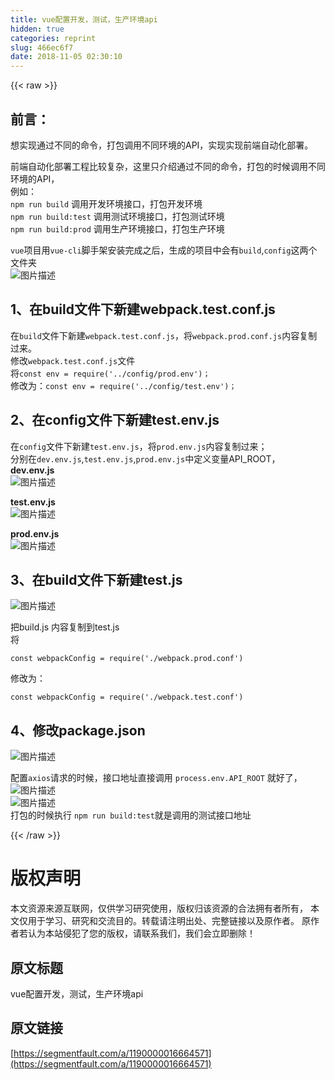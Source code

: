 ```yaml
---
title: vue配置开发，测试，生产环境api
hidden: true
categories: reprint
slug: 466ec6f7
date: 2018-11-05 02:30:10
---
```


{{< raw >}}
<h2 id="articleHeader0"><strong>&#x524D;&#x8A00;&#xFF1A;</strong></h2><p>&#x60F3;&#x5B9E;&#x73B0;&#x901A;&#x8FC7;&#x4E0D;&#x540C;&#x7684;&#x547D;&#x4EE4;&#xFF0C;&#x6253;&#x5305;&#x8C03;&#x7528;&#x4E0D;&#x540C;&#x73AF;&#x5883;&#x7684;API&#xFF0C;&#x5B9E;&#x73B0;&#x5B9E;&#x73B0;&#x524D;&#x7AEF;&#x81EA;&#x52A8;&#x5316;&#x90E8;&#x7F72;&#x3002;</p><p>&#x524D;&#x7AEF;&#x81EA;&#x52A8;&#x5316;&#x90E8;&#x7F72;&#x5DE5;&#x7A0B;&#x6BD4;&#x8F83;&#x590D;&#x6742;&#xFF0C;&#x8FD9;&#x91CC;&#x53EA;&#x4ECB;&#x7ECD;&#x901A;&#x8FC7;&#x4E0D;&#x540C;&#x7684;&#x547D;&#x4EE4;&#xFF0C;&#x6253;&#x5305;&#x7684;&#x65F6;&#x5019;&#x8C03;&#x7528;&#x4E0D;&#x540C;&#x73AF;&#x5883;&#x7684;API&#xFF0C;<br>&#x4F8B;&#x5982;&#xFF1A;<br><code>npm run build</code> &#x8C03;&#x7528;&#x5F00;&#x53D1;&#x73AF;&#x5883;&#x63A5;&#x53E3;&#xFF0C;&#x6253;&#x5305;&#x5F00;&#x53D1;&#x73AF;&#x5883;<br><code>npm run build:test</code> &#x8C03;&#x7528;&#x6D4B;&#x8BD5;&#x73AF;&#x5883;&#x63A5;&#x53E3;&#xFF0C;&#x6253;&#x5305;&#x6D4B;&#x8BD5;&#x73AF;&#x5883;<br><code>npm run build:prod</code> &#x8C03;&#x7528;&#x751F;&#x4EA7;&#x73AF;&#x5883;&#x63A5;&#x53E3;&#xFF0C;&#x6253;&#x5305;&#x751F;&#x4EA7;&#x73AF;&#x5883;</p><p><code>vue</code>&#x9879;&#x76EE;&#x7528;<code>vue-cli</code>&#x811A;&#x624B;&#x67B6;&#x5B89;&#x88C5;&#x5B8C;&#x6210;&#x4E4B;&#x540E;&#xFF0C;&#x751F;&#x6210;&#x7684;&#x9879;&#x76EE;&#x4E2D;&#x4F1A;&#x6709;<code>build</code>,<code>config</code>&#x8FD9;&#x4E24;&#x4E2A;&#x6587;&#x4EF6;&#x5939;<br><span class="img-wrap"><img data-src="/img/bVbh5fB?w=702&amp;h=794" src="https://static.alili.tech/img/bVbh5fB?w=702&amp;h=794" alt="&#x56FE;&#x7247;&#x63CF;&#x8FF0;" title="&#x56FE;&#x7247;&#x63CF;&#x8FF0;" style="cursor:pointer;display:inline"></span></p><h2 id="articleHeader1">1&#x3001;&#x5728;build&#x6587;&#x4EF6;&#x4E0B;&#x65B0;&#x5EFA;webpack.test.conf.js</h2><p>&#x5728;<code>build</code>&#x6587;&#x4EF6;&#x4E0B;&#x65B0;&#x5EFA;<code>webpack.test.conf.js</code>&#xFF0C;&#x5C06;<code>webpack.prod.conf.js</code>&#x5185;&#x5BB9;&#x590D;&#x5236;&#x8FC7;&#x6765;&#x3002;<br>&#x4FEE;&#x6539;<code>webpack.test.conf.js</code>&#x6587;&#x4EF6;<br>&#x5C06;<code>const env = require(&apos;../config/prod.env&apos;)&#xFF1B;</code><br>&#x4FEE;&#x6539;&#x4E3A;&#xFF1A;<code>const env = require(&apos;../config/test.env&apos;)&#xFF1B;</code></p><h2 id="articleHeader2">2&#x3001;&#x5728;config&#x6587;&#x4EF6;&#x4E0B;&#x65B0;&#x5EFA;test.env.js</h2><p>&#x5728;<code>config</code>&#x6587;&#x4EF6;&#x4E0B;&#x65B0;&#x5EFA;<code>test.env.js</code>&#xFF0C;&#x5C06;<code>prod.env.js</code>&#x5185;&#x5BB9;&#x590D;&#x5236;&#x8FC7;&#x6765;&#xFF1B;<br>&#x5206;&#x522B;&#x5728;<code>dev.env.js</code>,<code>test.env.js</code>,<code>prod.env.js</code>&#x4E2D;&#x5B9A;&#x4E49;&#x53D8;&#x91CF;API_ROOT&#xFF0C;<br><strong>dev.env.js</strong><br><span class="img-wrap"><img data-src="/img/bVbh5i1?w=720&amp;h=290" src="https://static.alili.tech/img/bVbh5i1?w=720&amp;h=290" alt="&#x56FE;&#x7247;&#x63CF;&#x8FF0;" title="&#x56FE;&#x7247;&#x63CF;&#x8FF0;" style="cursor:pointer;display:inline"></span></p><p><strong>test.env.js</strong><br><span class="img-wrap"><img data-src="/img/bVbh5jl?w=1042&amp;h=284" src="https://static.alili.tech/img/bVbh5jl?w=1042&amp;h=284" alt="&#x56FE;&#x7247;&#x63CF;&#x8FF0;" title="&#x56FE;&#x7247;&#x63CF;&#x8FF0;" style="cursor:pointer;display:inline"></span></p><p><strong>prod.env.js</strong><br><span class="img-wrap"><img data-src="/img/bVbh5jt?w=1274&amp;h=254" src="https://static.alili.tech/img/bVbh5jt?w=1274&amp;h=254" alt="&#x56FE;&#x7247;&#x63CF;&#x8FF0;" title="&#x56FE;&#x7247;&#x63CF;&#x8FF0;" style="cursor:pointer;display:inline"></span></p><h2 id="articleHeader3">3&#x3001;&#x5728;build&#x6587;&#x4EF6;&#x4E0B;&#x65B0;&#x5EFA;test.js</h2><p><span class="img-wrap"><img data-src="/img/bVbh5kn?w=480&amp;h=422" src="https://static.alili.tech/img/bVbh5kn?w=480&amp;h=422" alt="&#x56FE;&#x7247;&#x63CF;&#x8FF0;" title="&#x56FE;&#x7247;&#x63CF;&#x8FF0;" style="cursor:pointer;display:inline"></span></p><p>&#x628A;build.js &#x5185;&#x5BB9;&#x590D;&#x5236;&#x5230;test.js<br>&#x5C06;</p><div class="widget-codetool" style="display:none"><div class="widget-codetool--inner"><span class="selectCode code-tool" data-toggle="tooltip" data-placement="top" title="" data-original-title="&#x5168;&#x9009;"></span> <span type="button" class="copyCode code-tool" data-toggle="tooltip" data-placement="top" data-clipboard-text="const webpackConfig = require(&apos;./webpack.prod.conf&apos;)
" title="" data-original-title="&#x590D;&#x5236;"></span> <span type="button" class="saveToNote code-tool" data-toggle="tooltip" data-placement="top" title="" data-original-title="&#x653E;&#x8FDB;&#x7B14;&#x8BB0;"></span></div></div><pre class="hljs javascript"><code><span class="hljs-keyword">const</span> webpackConfig = <span class="hljs-built_in">require</span>(<span class="hljs-string">&apos;./webpack.prod.conf&apos;</span>)
</code></pre><p>&#x4FEE;&#x6539;&#x4E3A;&#xFF1A;</p><div class="widget-codetool" style="display:none"><div class="widget-codetool--inner"><span class="selectCode code-tool" data-toggle="tooltip" data-placement="top" title="" data-original-title="&#x5168;&#x9009;"></span> <span type="button" class="copyCode code-tool" data-toggle="tooltip" data-placement="top" data-clipboard-text="const webpackConfig = require(&apos;./webpack.test.conf&apos;)
" title="" data-original-title="&#x590D;&#x5236;"></span> <span type="button" class="saveToNote code-tool" data-toggle="tooltip" data-placement="top" title="" data-original-title="&#x653E;&#x8FDB;&#x7B14;&#x8BB0;"></span></div></div><pre class="hljs javascript"><code><span class="hljs-keyword">const</span> webpackConfig = <span class="hljs-built_in">require</span>(<span class="hljs-string">&apos;./webpack.test.conf&apos;</span>)
</code></pre><h2 id="articleHeader4">4&#x3001;&#x4FEE;&#x6539;package.json</h2><p><span class="img-wrap"><img data-src="/img/bVbh5lD?w=1286&amp;h=218" src="https://static.alili.tech/img/bVbh5lD?w=1286&amp;h=218" alt="&#x56FE;&#x7247;&#x63CF;&#x8FF0;" title="&#x56FE;&#x7247;&#x63CF;&#x8FF0;" style="cursor:pointer;display:inline"></span></p><p>&#x914D;&#x7F6E;<code>axios</code>&#x8BF7;&#x6C42;&#x7684;&#x65F6;&#x5019;&#xFF0C;&#x63A5;&#x53E3;&#x5730;&#x5740;&#x76F4;&#x63A5;&#x8C03;&#x7528; <code>process.env.API_ROOT</code> &#x5C31;&#x597D;&#x4E86;&#xFF0C;<br><span class="img-wrap"><img data-src="/img/bVbh5np?w=558&amp;h=44" src="https://static.alili.tech/img/bVbh5np?w=558&amp;h=44" alt="&#x56FE;&#x7247;&#x63CF;&#x8FF0;" title="&#x56FE;&#x7247;&#x63CF;&#x8FF0;" style="cursor:pointer;display:inline"></span><br><span class="img-wrap"><img data-src="/img/bVbh5nu?w=638&amp;h=356" src="https://static.alili.tech/img/bVbh5nu?w=638&amp;h=356" alt="&#x56FE;&#x7247;&#x63CF;&#x8FF0;" title="&#x56FE;&#x7247;&#x63CF;&#x8FF0;" style="cursor:pointer;display:inline"></span><br>&#x6253;&#x5305;&#x7684;&#x65F6;&#x5019;&#x6267;&#x884C; <code>npm run build:test</code>&#x5C31;&#x662F;&#x8C03;&#x7528;&#x7684;&#x6D4B;&#x8BD5;&#x63A5;&#x53E3;&#x5730;&#x5740;</p>
{{< /raw >}}

# 版权声明
本文资源来源互联网，仅供学习研究使用，版权归该资源的合法拥有者所有，
本文仅用于学习、研究和交流目的。转载请注明出处、完整链接以及原作者。
原作者若认为本站侵犯了您的版权，请联系我们，我们会立即删除！

## 原文标题
vue配置开发，测试，生产环境api

## 原文链接
[https://segmentfault.com/a/1190000016664571](https://segmentfault.com/a/1190000016664571)

